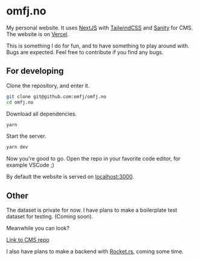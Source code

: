 # omfj.no

My personal website. It uses [NextJS](https://github.com/vercel/next.js/) with [TailwindCSS](https://github.com/tailwindlabs/tailwindcss) and [Sanity](https://github.com/sanity-io/sanity) for CMS. The website is on [Vercel](https://vercel.com/).

This is something I do for fun, and to have something to play around with. Bugs are expected. Feel free to contribute if you find any bugs.

## For developing

Clone the repository, and enter it.

```bash
git clone git@github.com:omfj/omfj.no
cd omfj.no
```

Download all dependencies.

```bash
yarn
```

Start the server.

```bash
yarn dev
```

Now you're good to go. Open the repo in your favorite code editor, for example VSCode ;)

By default the website is served on [localhost:3000](https://localhost:3000).

## Other

The dataset is private for now. I have plans to make a boilerplate test dataset for testing. (Coming soon).

Meanwhile you can look?

[Link to CMS repo](https://github.com/omfj/omfj.no-cms)

I also have plans to make a backend with [Rocket.rs](https://github.com/SergioBenitez/Rocket/), coming some time.
